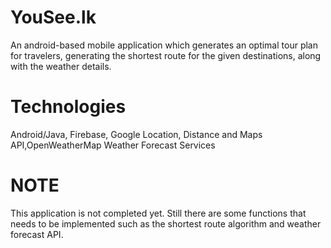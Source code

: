 # YouSee.lk 
An android-based mobile application which generates an optimal tour plan for travelers, generating the shortest route for the given destinations, along with the weather details.

# Technologies
Android/Java, Firebase, Google Location, Distance and Maps API,OpenWeatherMap Weather Forecast Services


# NOTE
This application is not completed yet. Still there are some functions that needs to be implemented such as the shortest route algorithm and weather forecast API.
